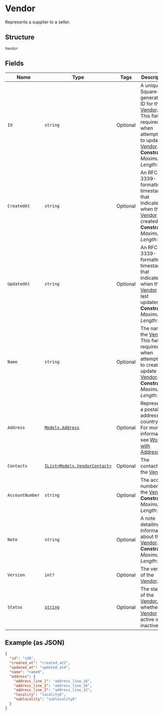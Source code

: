 
# Vendor

Represents a supplier to a seller.

## Structure

`Vendor`

## Fields

| Name | Type | Tags | Description |
|  --- | --- | --- | --- |
| `Id` | `string` | Optional | A unique Square-generated ID for the [Vendor](../../doc/models/vendor.md).<br>This field is required when attempting to update a [Vendor](../../doc/models/vendor.md).<br>**Constraints**: *Maximum Length*: `100` |
| `CreatedAt` | `string` | Optional | An RFC 3339-formatted timestamp that indicates when the<br>[Vendor](../../doc/models/vendor.md) was created.<br>**Constraints**: *Maximum Length*: `34` |
| `UpdatedAt` | `string` | Optional | An RFC 3339-formatted timestamp that indicates when the<br>[Vendor](../../doc/models/vendor.md) was last updated.<br>**Constraints**: *Maximum Length*: `34` |
| `Name` | `string` | Optional | The name of the [Vendor](../../doc/models/vendor.md).<br>This field is required when attempting to create or update a [Vendor](../../doc/models/vendor.md).<br>**Constraints**: *Maximum Length*: `100` |
| `Address` | [`Models.Address`](../../doc/models/address.md) | Optional | Represents a postal address in a country.<br>For more information, see [Working with Addresses](../../https://developer.squareup.com/docs/build-basics/working-with-addresses). |
| `Contacts` | [`IList<Models.VendorContact>`](../../doc/models/vendor-contact.md) | Optional | The contacts of the [Vendor](../../doc/models/vendor.md). |
| `AccountNumber` | `string` | Optional | The account number of the [Vendor](../../doc/models/vendor.md).<br>**Constraints**: *Maximum Length*: `100` |
| `Note` | `string` | Optional | A note detailing information about the [Vendor](../../doc/models/vendor.md).<br>**Constraints**: *Maximum Length*: `4096` |
| `Version` | `int?` | Optional | The version of the [Vendor](../../doc/models/vendor.md). |
| `Status` | [`string`](../../doc/models/vendor-status.md) | Optional | The status of the [Vendor](../../doc/models/vendor.md),<br>whether a [Vendor](../../doc/models/vendor.md) is active or inactive. |

## Example (as JSON)

```json
{
  "id": "id0",
  "created_at": "created_at2",
  "updated_at": "updated_at4",
  "name": "name0",
  "address": {
    "address_line_1": "address_line_16",
    "address_line_2": "address_line_26",
    "address_line_3": "address_line_32",
    "locality": "locality6",
    "sublocality": "sublocality6"
  }
}
```


